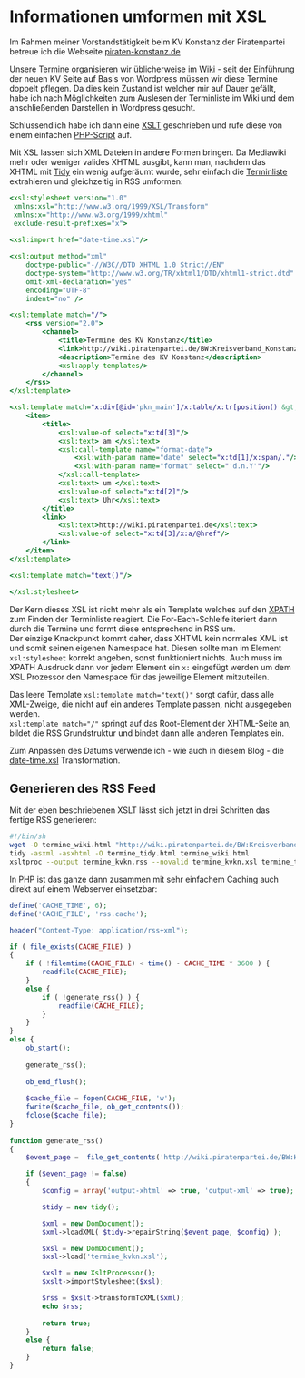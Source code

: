 # Informationen umformen mit XSL

Im Rahmen meiner Vorstandstätigkeit beim KV Konstanz der Piratenpartei betreue ich die Webseite [piraten-konstanz.de](http://piraten-konstanz.de)

Unsere Termine organisieren wir üblicherweise im [Wiki](http://wiki.piratenpartei.de/Kreisverband_Konstanz) - seit der Einführung der neuen KV Seite auf Basis von Wordpress müssen wir diese Termine doppelt pflegen. Da dies kein Zustand ist welcher mir auf Dauer gefällt, habe ich nach Möglichkeiten zum Auslesen der Terminliste im Wiki und dem anschließenden Darstellen in Wordpress gesucht.

Schlussendlich habe ich dann eine [XSLT](http://de.wikipedia.org/wiki/XSLT) geschrieben und rufe diese von einem einfachen [PHP-Script](http://piraten-konstanz.de/wp-content/tool/events_rss.php) auf.

Mit XSL lassen sich XML Dateien in andere Formen bringen. Da Mediawiki mehr oder weniger valides XHTML ausgibt, kann man, nachdem das XHTML mit [Tidy](http://tidy.sourceforge.net) ein wenig aufgeräumt wurde, sehr einfach die [Terminliste](http://wiki.piratenpartei.de/BW:Kreisverband_Konstanz/Termine) extrahieren und gleichzeitig in RSS umformen:

```xsl
<xsl:stylesheet version="1.0"
 xmlns:xsl="http://www.w3.org/1999/XSL/Transform"
 xmlns:x="http://www.w3.org/1999/xhtml"
 exclude-result-prefixes="x">
 
<xsl:import href="date-time.xsl"/>

<xsl:output method="xml"
	doctype-public="-//W3C//DTD XHTML 1.0 Strict//EN"
	doctype-system="http://www.w3.org/TR/xhtml1/DTD/xhtml1-strict.dtd"
	omit-xml-declaration="yes"
	encoding="UTF-8"
	indent="no" />

<xsl:template match="/">
	<rss version="2.0">
		<channel>
			<title>Termine des KV Konstanz</title>
			<link>http://wiki.piratenpartei.de/BW:Kreisverband_Konstanz/Termine</link>
			<description>Termine des KV Konstanz</description>
			<xsl:apply-templates/>
		</channel>
	</rss>
</xsl:template>

<xsl:template match="x:div[@id='pkn_main']/x:table/x:tr[position() &gt; 1]">
	<item>
		<title>
			<xsl:value-of select="x:td[3]"/>
			<xsl:text> am </xsl:text>
			<xsl:call-template name="format-date">
				<xsl:with-param name="date" select="x:td[1]/x:span/."/>
				<xsl:with-param name="format" select="'d.n.Y'"/>
			</xsl:call-template>
			<xsl:text> um </xsl:text>
			<xsl:value-of select="x:td[2]"/>
			<xsl:text> Uhr</xsl:text>
		</title>
		<link>
			<xsl:text>http://wiki.piratenpartei.de</xsl:text>
			<xsl:value-of select="x:td[3]/x:a/@href"/>
		</link>
	</item>
</xsl:template>

<xsl:template match="text()"/>

</xsl:stylesheet>
```

Der Kern dieses XSL ist nicht mehr als ein Template welches auf den [XPATH](http://de.wikipedia.org/wiki/XPATH) zum Finden der Terminliste reagiert. Die For-Each-Schleife iteriert dann durch die Termine und formt diese entsprechend in RSS um.  
Der einzige Knackpunkt kommt daher, dass XHTML kein normales XML ist und somit seinen eigenen Namespace hat. Diesen sollte man im Element `xsl:stylesheet` korrekt angeben, sonst funktioniert nichts. Auch muss im XPATH Ausdruck dann vor jedem Element ein `x:` eingefügt werden um dem XSL Prozessor den Namespace für das jeweilige Element mitzuteilen.

Das leere Template `xsl:template match="text()"` sorgt dafür, dass alle XML-Zweige, die nicht auf ein anderes Template passen, nicht ausgegeben werden.  
`xsl:template match="/"` springt auf das Root-Element der XHTML-Seite an, bildet die RSS Grundstruktur und bindet dann alle anderen Templates ein.

Zum Anpassen des Datums verwende ich - wie auch in diesem Blog - die [date-time.xsl](http://symphony-cms.com/download/xslt-utilities/view/20506/) Transformation.

## Generieren des RSS Feed

Mit der eben beschriebenen XSLT lässt sich jetzt in drei Schritten das fertige RSS generieren:

```sh
#!/bin/sh
wget -O termine_wiki.html "http://wiki.piratenpartei.de/BW:Kreisverband_Konstanz/Termine"
tidy -asxml -asxhtml -O termine_tidy.html termine_wiki.html
xsltproc --output termine_kvkn.rss --novalid termine_kvkn.xsl termine_tidy.html
```

In PHP ist das ganze dann zusammen mit sehr einfachem Caching auch direkt auf einem Webserver einsetzbar:

```php
define('CACHE_TIME', 6);
define('CACHE_FILE', 'rss.cache');

header("Content-Type: application/rss+xml");

if ( file_exists(CACHE_FILE) ) 
{
	if ( !filemtime(CACHE_FILE) < time() - CACHE_TIME * 3600 ) {
		readfile(CACHE_FILE);
	}
	else {
		if ( !generate_rss() ) {
			readfile(CACHE_FILE);
		}
	}
}
else {
	ob_start();	
	
	generate_rss();
	
	ob_end_flush(); 
	
	$cache_file = fopen(CACHE_FILE, 'w'); 
	fwrite($cache_file, ob_get_contents());
	fclose($cache_file); 
}
   
function generate_rss()
{
	$event_page =  file_get_contents('http://wiki.piratenpartei.de/BW:Kreisverband_Konstanz/Termine');

	if ($event_page != false)
	{
		$config = array('output-xhtml' => true, 'output-xml' => true);

		$tidy = new tidy();

		$xml = new DomDocument();
		$xml->loadXML( $tidy->repairString($event_page, $config) );

		$xsl = new DomDocument();
		$xsl->load('termine_kvkn.xsl');

		$xslt = new XsltProcessor();
		$xslt->importStylesheet($xsl);

		$rss = $xslt->transformToXML($xml);
		echo $rss;
		
		return true;
	}
	else {
		return false;
	}
}
```

